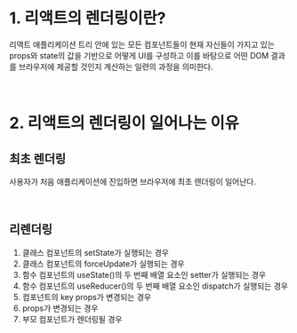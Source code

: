 # 1. 리액트의 렌더링이란?
리액트 애플리케이션 트리 안에 있는 모든 컴포넌트들이 현재 자신들이 가지고 있는 props와 state의 값을 기반으로 어떻게 UI를 구성하고 이를 바탕으로 어떤 DOM 결과를 브라우저에 제공할 것인지 계산하는 일련의 과정을 의미한다.

<br>

# 2. 리액트의 렌더링이 일어나는 이유
## 최초 렌더링
사용자가 처음 애플리케이션에 진입하면 브라우저에 최초 렌더링이 일어난다.

<br>

## 리렌더링
1. 클래스 컴포넌트의 setState가 실행되는 경우
2. 클래스 컴포넌트의 forceUpdate가 실행되는 경우
3. 함수 컴포넌트의 useState()의 두 번째 배열 요소인 setter가 실행되는 경우
4. 함수 컴포넌트의 useReducer()의 두 번째 배열 요소인 dispatch가 실행되는 경우
5. 컴포넌트의 key props가 변경되는 경우
6. props가 변경되는 경우
7. 부모 컴포넌트가 렌더링될 경우
